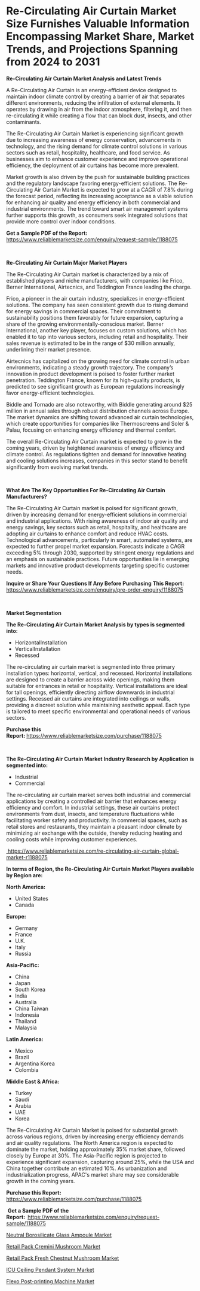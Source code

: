 <p><h1>Re-Circulating Air Curtain Market Size Furnishes Valuable Information Encompassing Market Share, Market Trends, and Projections Spanning from 2024 to 2031</h1></p><p><strong>Re-Circulating Air Curtain Market Analysis and Latest Trends</strong></p>
<p><p>A Re-Circulating Air Curtain is an energy-efficient device designed to maintain indoor climate control by creating a barrier of air that separates different environments, reducing the infiltration of external elements. It operates by drawing in air from the indoor atmosphere, filtering it, and then re-circulating it while creating a flow that can block dust, insects, and other contaminants.</p><p>The Re-Circulating Air Curtain Market is experiencing significant growth due to increasing awareness of energy conservation, advancements in technology, and the rising demand for climate control solutions in various sectors such as retail, hospitality, healthcare, and food service. As businesses aim to enhance customer experience and improve operational efficiency, the deployment of air curtains has become more prevalent. </p><p>Market growth is also driven by the push for sustainable building practices and the regulatory landscape favoring energy-efficient solutions. The Re-Circulating Air Curtain Market is expected to grow at a CAGR of 7.8% during the forecast period, reflecting its increasing acceptance as a viable solution for enhancing air quality and energy efficiency in both commercial and industrial environments. The trend toward smart air management systems further supports this growth, as consumers seek integrated solutions that provide more control over indoor conditions.</p></p>
<p><strong>Get a Sample PDF of the Report:&nbsp;</strong> <a href="https://www.reliablemarketsize.com/enquiry/request-sample/1188075?utm_campaign=1814&utm_medium=2&utm_source=Github&utm_content=ia&utm_term=30102024&utm_id=re-circulating-air-curtain">https://www.reliablemarketsize.com/enquiry/request-sample/1188075</a></p>
<p>&nbsp;</p>
<p><strong>Re-Circulating Air Curtain Major Market Players</strong></p>
<p><p>The Re-Circulating Air Curtain market is characterized by a mix of established players and niche manufacturers, with companies like Frico, Berner International, Airtecnics, and Teddington France leading the charge. </p><p>Frico, a pioneer in the air curtain industry, specializes in energy-efficient solutions. The company has seen consistent growth due to rising demand for energy savings in commercial spaces. Their commitment to sustainability positions them favorably for future expansion, capturing a share of the growing environmentally-conscious market. Berner International, another key player, focuses on custom solutions, which has enabled it to tap into various sectors, including retail and hospitality. Their sales revenue is estimated to be in the range of $30 million annually, underlining their market presence.</p><p>Airtecnics has capitalized on the growing need for climate control in urban environments, indicating a steady growth trajectory. The company’s innovation in product development is poised to foster further market penetration. Teddington France, known for its high-quality products, is predicted to see significant growth as European regulations increasingly favor energy-efficient technologies.</p><p>Biddle and Tornado are also noteworthy, with Biddle generating around $25 million in annual sales through robust distribution channels across Europe. The market dynamics are shifting toward advanced air curtain technologies, which create opportunities for companies like Thermoscreens and Soler & Palau, focusing on enhancing energy efficiency and thermal comfort.</p><p>The overall Re-Circulating Air Curtain market is expected to grow in the coming years, driven by heightened awareness of energy efficiency and climate control. As regulations tighten and demand for innovative heating and cooling solutions increases, companies in this sector stand to benefit significantly from evolving market trends.</p></p>
<p>&nbsp;</p>
<p><strong>What Are The Key Opportunities For Re-Circulating Air Curtain Manufacturers?</strong></p>
<p><p>The Re-Circulating Air Curtain market is poised for significant growth, driven by increasing demand for energy-efficient solutions in commercial and industrial applications. With rising awareness of indoor air quality and energy savings, key sectors such as retail, hospitality, and healthcare are adopting air curtains to enhance comfort and reduce HVAC costs. Technological advancements, particularly in smart, automated systems, are expected to further propel market expansion. Forecasts indicate a CAGR exceeding 5% through 2030, supported by stringent energy regulations and an emphasis on sustainable practices. Future opportunities lie in emerging markets and innovative product developments targeting specific customer needs.</p></p>
<p><strong>Inquire or Share Your Questions If Any Before Purchasing This Report:</strong> <a href="https://www.reliablemarketsize.com/enquiry/pre-order-enquiry/1188075?utm_campaign=1814&utm_medium=2&utm_source=Github&utm_content=ia&utm_term=30102024&utm_id=re-circulating-air-curtain">https://www.reliablemarketsize.com/enquiry/pre-order-enquiry/1188075</a></p>
<p>&nbsp;</p>
<p><strong>Market Segmentation</strong></p>
<p><strong>The Re-Circulating Air Curtain Market Analysis by types is segmented into:</strong></p>
<p><ul><li>HorizontalInstallation</li><li>VerticalInstallation</li><li>Recessed</li></ul></p>
<p><p>The re-circulating air curtain market is segmented into three primary installation types: horizontal, vertical, and recessed. Horizontal installations are designed to create a barrier across wide openings, making them suitable for entrances in retail or hospitality. Vertical installations are ideal for tall openings, efficiently directing airflow downwards in industrial settings. Recessed air curtains are integrated into ceilings or walls, providing a discreet solution while maintaining aesthetic appeal. Each type is tailored to meet specific environmental and operational needs of various sectors.</p></p>
<p><strong>Purchase this Report:&nbsp;</strong><a href="https://www.reliablemarketsize.com/purchase/1188075?utm_campaign=1814&utm_medium=2&utm_source=Github&utm_content=ia&utm_term=30102024&utm_id=re-circulating-air-curtain">https://www.reliablemarketsize.com/purchase/1188075</a></p>
<p>&nbsp;</p>
<p><strong>The Re-Circulating Air Curtain Market Industry Research by Application is segmented into:</strong></p>
<p><ul><li>Industrial</li><li>Commercial</li></ul></p>
<p><p>The re-circulating air curtain market serves both industrial and commercial applications by creating a controlled air barrier that enhances energy efficiency and comfort. In industrial settings, these air curtains protect environments from dust, insects, and temperature fluctuations while facilitating worker safety and productivity. In commercial spaces, such as retail stores and restaurants, they maintain a pleasant indoor climate by minimizing air exchange with the outside, thereby reducing heating and cooling costs while improving customer experiences.</p></p>
<p><a href="https://www.reliablemarketsize.com/re-circulating-air-curtain-global-market-r1188075?utm_campaign=1814&utm_medium=2&utm_source=Github&utm_content=ia&utm_term=30102024&utm_id=re-circulating-air-curtain">&nbsp;https://www.reliablemarketsize.com/re-circulating-air-curtain-global-market-r1188075</a></p>
<p><strong>In terms of Region, the Re-Circulating Air Curtain Market Players available by Region are:</strong></p>
<p>
    <p> <strong> North America: </strong>
        <ul>
            <li>United States</li>
            <li>Canada</li>
        </ul>
        </p> 
    <p> <strong> Europe: </strong>
        <ul>
            <li>Germany</li>
            <li>France</li>
            <li>U.K.</li>
            <li>Italy</li>
            <li>Russia</li>
        </ul>
        </p> 
    <p> <strong> Asia-Pacific: </strong>
        <ul>
            <li>China</li>
            <li>Japan</li>
            <li>South Korea</li>
            <li>India</li>
            <li>Australia</li>
            <li>China Taiwan</li>
            <li>Indonesia</li>
            <li>Thailand</li>
            <li>Malaysia</li>
        </ul>
        </p> 
    <p> <strong> Latin America: </strong>
        <ul>
            <li>Mexico</li>
            <li>Brazil</li>
            <li>Argentina Korea</li>
            <li>Colombia</li>
        </ul>
        </p> 
    <p> <strong> Middle East & Africa: </strong>
        <ul>
            <li>Turkey</li>
            <li>Saudi</li>
            <li>Arabia</li>
            <li>UAE</li>
            <li>Korea</li>
        </ul>
    </p>
    </p>
<p><p>The Re-Circulating Air Curtain Market is poised for substantial growth across various regions, driven by increasing energy efficiency demands and air quality regulations. The North America region is expected to dominate the market, holding approximately 35% market share, followed closely by Europe at 30%. The Asia-Pacific region is projected to experience significant expansion, capturing around 25%, while the USA and China together contribute an estimated 10%. As urbanization and industrialization progress, APAC's market share may see considerable growth in the coming years.</p></p>
<p><strong>Purchase this Report: </strong><a href="https://www.reliablemarketsize.com/purchase/1188075?utm_campaign=1814&utm_medium=2&utm_source=Github&utm_content=ia&utm_term=30102024&utm_id=re-circulating-air-curtain">https://www.reliablemarketsize.com/purchase/1188075</a></p>
<p>&nbsp;<strong>Get a Sample PDF of the Report:&nbsp;&nbsp;</strong><a href="https://www.reliablemarketsize.com/enquiry/request-sample/1188075?utm_campaign=1814&utm_medium=2&utm_source=Github&utm_content=ia&utm_term=30102024&utm_id=re-circulating-air-curtain">https://www.reliablemarketsize.com/enquiry/request-sample/1188075</a></p>
<p><strong></strong></p>
<p><p><a href="https://www.linkedin.com/pulse/neutral-borosilicate-glass-ampoule-market-opportunities-emerging-vvjic?utm_campaign=1814&utm_medium=2&utm_source=Github&utm_content=ia&utm_term=30102024&utm_id=re-circulating-air-curtain">Neutral Borosilicate Glass Ampoule Market</a></p><p><a href="https://www.linkedin.com/pulse/retail-pack-cremini-mushroom-market-size-growth-trends-statistics-yc3mf?utm_campaign=1814&utm_medium=2&utm_source=Github&utm_content=ia&utm_term=30102024&utm_id=re-circulating-air-curtain">Retail Pack Cremini Mushroom Market</a></p><p><a href="https://www.linkedin.com/pulse/decoding-retail-pack-fresh-chestnut-mushroom-industry-dynamics-lqvmc?utm_campaign=1814&utm_medium=2&utm_source=Github&utm_content=ia&utm_term=30102024&utm_id=re-circulating-air-curtain">Retail Pack Fresh Chestnut Mushroom Market</a></p><p><a href="https://www.linkedin.com/pulse/icu-ceiling-pendant-system-market-revolution-size-share-emerging-d0t3c?utm_campaign=1814&utm_medium=2&utm_source=Github&utm_content=ia&utm_term=30102024&utm_id=re-circulating-air-curtain">ICU Ceiling Pendant System Market</a></p><p><a href="https://www.linkedin.com/pulse/flexo-post-printing-machine-market-size-segmentation-tyt7c?utm_campaign=1814&utm_medium=2&utm_source=Github&utm_content=ia&utm_term=30102024&utm_id=re-circulating-air-curtain">Flexo Post-printing Machine Market</a></p></p>